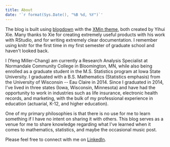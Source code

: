 ```yaml
---
title: About
date: '`r format(Sys.Date(), "%B %d, %Y")`'
---
```


The blog is built using [blogdown](https://bookdown.org/yihui/blogdown/) with the [XMin theme](https://github.com/yihui/hugo-xmin), both created by Yihui Xie. Many thanks to Xie for creating extremely useful products with his work with RStudio, and for writing extremely clear documentation. I remember using knitr for the first time in my first semester of graduate school and haven't looked back.

I (Yeng Miller-Chang) am currently a Research Analysis Specialist at Normandale Community College in Bloomington, MN, while also being enrolled as a graduate student in the M.S. Statistics program at Iowa State University. I graduated with a B.S. Mathematics (Statistics emphasis) from the University of Wisconsin -- Eau Claire in 2014. Since I graduated in 2014, I've lived in three states (Iowa, Wisconsin, Minnesota) and have had the opportunity to work in industries such as life insurance, electronic health records, and marketing, with the bulk of my professional experience in education (actuarial, K-12, and higher education).

One of my primary philosophies is that there is no use for me to learn something if I have no intent on sharing it with others. This blog serves as a venue for me to share knowledge regarding what I've learned when it comes to mathematics, statistics, and maybe the occasional music post.

Please feel free to connect with me on [LinkedIn](https://www.linkedin.com/in/yengmchang/).
